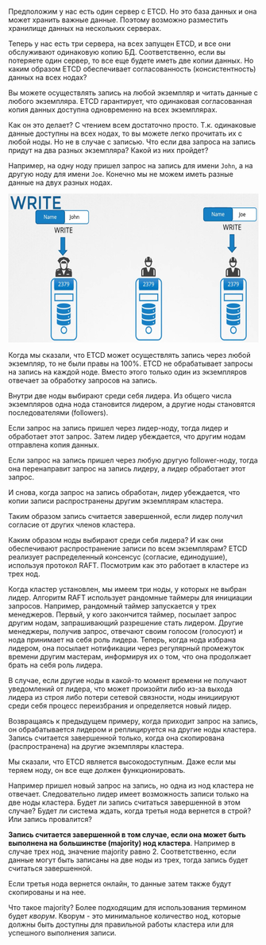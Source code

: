 Предположим у нас есть один сервер с ETCD. Но это база данных и она может хранить важные данные. Поэтому возможно разместить хранилище данных на нескольких серверах.

Теперь у нас есть три сервера, на всех запущен ETCD, и все они обслуживают одинаковую копию БД. Соответственно, если вы потеряете один сервер, то все еще будете иметь две копии данных. Но каким образом ETCD обеспечивает согласованность (консистентность) данных на всех нодах?

Вы можете осуществлять запись на любой экземпляр и читать данные с любого экземпляра. ETCD гарантирует, что одинаковая согласованная копия данных доступна одновременно на всех экземплярах.

Как он это делает? С чтением всем достаточно просто. Т.к. одинаковые данные доступны на всех нодах, то вы можете легко прочитать их с любой ноды. Но не в случае с записью. Что если два запроса на запись придут на два разных экземпляра? Какой из них пройдет?

Например, на одну ноду пришел запрос на запись для имени `John`, а на другую ноду для имени `Joe`. Конечно мы не можем иметь разные данные на двух разных нодах.

<img src="image-3.png" width="600" height="300"><br>

Когда мы сказали, что ETCD может осуществлять запись через любой экземпляр, то не были правы на 100%. ETCD не обрабатывает запросы на запись на каждой ноде. Вместо этого только один из экземпляров отвечает за обработку запросов на запись.

Внутри две ноды выбирают среди себя лидера. Из общего числа экземпляров одна нода становится лидером, а другие ноды становятся последователями (followers).

Если запрос на запись пришел через лидер-ноду, тогда лидер и обработает этот запрос. Затем лидер убеждается, что другим нодам отправлена копия данных.

Если запрос на запись пришел через любую другую follower-ноду, тогда она перенаправит запрос на запись лидеру, а лидер обработает этот запрос.

И снова, когда запрос на запись обработан, лидер убеждается, что копии записи распространены другим экземплярам кластера.

Таким образом запись считается завершенной, если лидер получил согласие от других членов кластера.

Каким образом ноды выбирают среди себя лидера? И как они обеспечивают распространение записи по всем экземплярам? ETCD реализует распределенный консенсус (согласие, единодушие), используя протокол RAFT. Посмотрим как это работает в кластере из трех нод.

Когда кластер установлен, мы имеем три ноды, у которых не выбран лидер. Алгоритм RAFT использует рандомные таймеры для инициации запросов. Например, рандомный таймер запускается у трех менеджеров. Первый, у кого закончится таймер, посылает запрос другим нодам, запрашивающий разрешение стать лидером. Другие менеджеры, получив запрос, отвечают своим голосом (голосуют) и нода принимает на себя роль лидера. Теперь, когда нода избрана лидером, она посылает нотификации через регулярный промежуток времени другим мастерам, информируя их о том, что она продолжает брать на себя роль лидера.

В случае, если другие ноды в какой-то момент времени не получают уведомлений от лидера, что может произойти либо из-за выхода лидера из строя либо потери сетевой связности, ноды инициируют среди себя процесс переизбрания и определяется новый лидер.

Возвращаясь к предыдущем примеру, когда приходит запрос на запись, он обрабатывается лидером и реплицируется на другие ноды кластера. Запись считается завершенной только, когда она скопирована (распространена) на другие экземпляры кластера.

Мы сказали, что ETCD является высокодоступным. Даже если мы теряем ноду, он все еще должен функционировать.

Например пришел новый запрос на запись, но одна из нод кластера не отвечает. Следовательно лидер имеет возможность записи только на две ноды кластера. Будет ли запись считаться завершенной в этом случае? Будет ли система ждать, когда третья нода вернется в строй? Или запись провалится?

**Запись считается завершенной в том случае, если она может быть выполнена на большинстве (majority) нод кластера**. Например в случае трех нод, значение majority равно 2. Соответственно, если данные могут быть записаны на две ноды из трех, тогда запись будет считаться завершенной.

Если третья нода вернется онлайн, то данные затем также будут скопированы и на нее.

Что такое majority? Более подходящим для использования термином будет *кворум*. Кворум - это минимальное количество нод, которые должны быть доступны для правильной работы кластера или для успешного выполнения записи.

